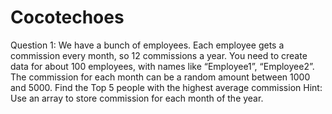 # Cocotechoes
Question 1:
We have a bunch of employees. Each employee gets a commission every month, so 12
commissions a year.
You need to create data for about 100 employees, with names like “Employee1”, “Employee2”.
The commission for each month can be a random amount between 1000 and 5000. Find the
Top 5 people with the highest average commission
Hint: Use an array to store commission for each month of the year.
